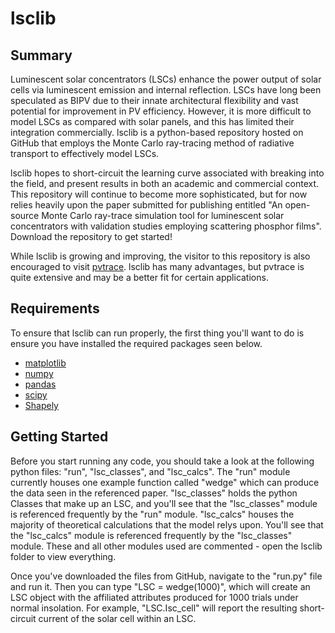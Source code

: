 # lsclib

## Summary 
Luminescent solar concentrators (LSCs) enhance the power output of solar cells via luminescent emission and internal reflection.
LSCs have long been speculated as BIPV due to their innate architectural flexibility and vast potential for improvement in PV efficiency.
However, it is more difficult to model LSCs as compared with solar panels, and this has limited their integration commercially. lsclib
is a python-based repository hosted on GitHub that employs the Monte Carlo ray-tracing method of radiative transport to effectively model LSCs.

lsclib hopes to short-circuit the learning curve associated with breaking into the field, and present results in both an academic and
commercial context. This repository will continue to become more sophisticated, but for now relies heavily upon the paper submitted for publishing
entitled "An open-source Monte Carlo ray-trace simulation tool for luminescent solar concentrators with validation studies employing scattering phosphor films".
Download the repository to get started!

While lsclib is growing and improving, the visitor to this repository is also encouraged to visit [pvtrace](https://github.com/danieljfarrell/pvtrace). 
lsclib has many advantages, but pvtrace is quite extensive and may be a better fit for certain applications.
	
## Requirements
To ensure that lsclib can run properly, the first thing you'll want to do is ensure you have installed the required packages seen below.
- [matplotlib](https://pypi.org/project/matplotlib/)
- [numpy](https://pypi.org/project/numpy/)
- [pandas](https://pypi.org/project/pandas/)
- [scipy](https://pypi.org/project/scipy/)
- [Shapely](https://pypi.org/project/Shapely/)

## Getting Started
Before you start running any code, you should take a look at the following python files: "run", "lsc_classes", and "lsc_calcs". The "run" module currently houses
one example function called "wedge" which can produce the data seen in the referenced paper. "lsc_classes" holds the python Classes that make up an LSC, and you'll
see that the "lsc_classes" module is referenced frequently by the "run" module. "lsc_calcs" houses the majority of theoretical calculations that the model relys upon.
You'll see that the "lsc_calcs" module is referenced frequently by the "lsc_classes" module. These and all other modules used are commented - open the lsclib folder
to view everything.

Once you've downloaded the files from GitHub, navigate to the "run.py" file and run it. Then you can type "LSC = wedge(1000)", which will create an LSC object with the affiliated
attributes produced for 1000 trials under normal insolation. For example, "LSC.Isc_cell" will report the resulting short-circuit current of the solar cell within an LSC.
